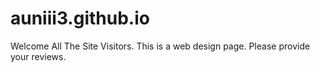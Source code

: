 # auniii3.github.io
Welcome All The Site Visitors. This is a web design page. Please provide your reviews.
